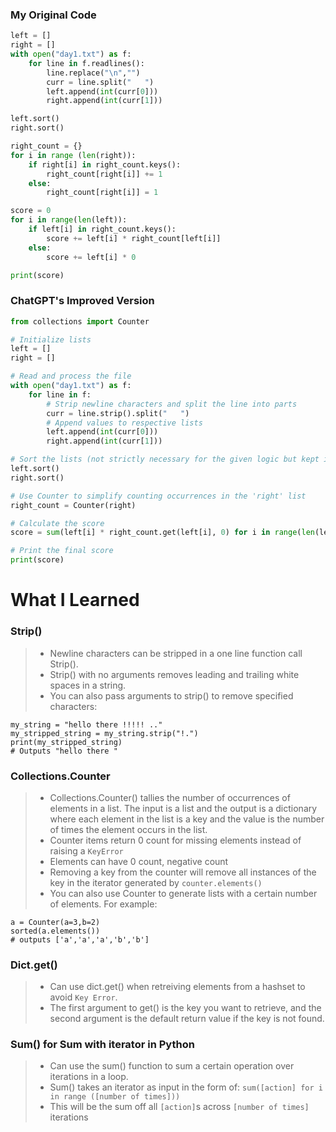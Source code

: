 ### My Original Code
```py
left = []
right = []
with open("day1.txt") as f:
    for line in f.readlines():
        line.replace("\n","")
        curr = line.split("   ")
        left.append(int(curr[0]))
        right.append(int(curr[1]))

left.sort()
right.sort()

right_count = {}
for i in range (len(right)):
    if right[i] in right_count.keys():
        right_count[right[i]] += 1
    else:
        right_count[right[i]] = 1 

score = 0
for i in range(len(left)):
    if left[i] in right_count.keys():
        score += left[i] * right_count[left[i]]
    else:
        score += left[i] * 0

print(score)
```
### ChatGPT's Improved Version
```py
from collections import Counter

# Initialize lists
left = []
right = []

# Read and process the file
with open("day1.txt") as f:
    for line in f:
        # Strip newline characters and split the line into parts
        curr = line.strip().split("   ")
        # Append values to respective lists
        left.append(int(curr[0]))
        right.append(int(curr[1]))

# Sort the lists (not strictly necessary for the given logic but kept if needed elsewhere)
left.sort()
right.sort()

# Use Counter to simplify counting occurrences in the 'right' list
right_count = Counter(right)

# Calculate the score
score = sum(left[i] * right_count.get(left[i], 0) for i in range(len(left)))

# Print the final score
print(score)

```
# What I Learned
### Strip()
> * Newline characters can be stripped in a one line function call Strip(). 
> * Strip() with no arguments removes leading and trailing white spaces in a string. 
> * You can also pass arguments to strip() to remove specified characters:
```
my_string = "hello there !!!!! .."
my_stripped_string = my_string.strip("!.")
print(my_stripped_string)
# Outputs "hello there "
```

### Collections.Counter
> * Collections.Counter() tallies the number of occurrences of elements in a list. The input is a list and the output is a dictionary where each element in the list is a key and the value is the number of times the element occurs in the list.
> * Counter items return 0 count for missing elements instead of raising a `KeyError` 
> * Elements can have 0 count, negative count
> * Removing a key from the counter will remove all instances of the key in the iterator generated by `counter.elements()`
> * You can also use Counter to generate lists with a certain number of elements. For example:
```
a = Counter(a=3,b=2)
sorted(a.elements())
# outputs ['a','a','a','b','b']
```

### Dict.get()
> * Can use dict.get() when retreiving elements from a hashset to avoid `Key Error`. 
> * The first argument to get() is the key you want to retrieve, and the second argument is the default return value if the key is not found.

### Sum() for Sum with iterator in Python
> * Can use the sum() function to sum a certain operation over iterations in a loop.
> * Sum() takes an iterator as input in the form of:
`sum([action] for i in range ([number of times]))`
> * This will be the sum off all `[action]`s across `[number of times]` iterations